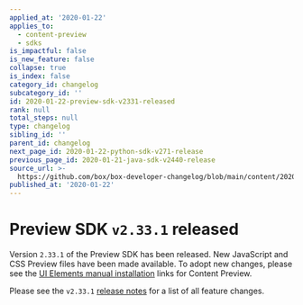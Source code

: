 ```yaml
---
applied_at: '2020-01-22'
applies_to:
  - content-preview
  - sdks
is_impactful: false
is_new_feature: false
collapse: true
is_index: false
category_id: changelog
subcategory_id: ''
id: 2020-01-22-preview-sdk-v2331-released
rank: null
total_steps: null
type: changelog
sibling_id: ''
parent_id: changelog
next_page_id: 2020-01-22-python-sdk-v271-release
previous_page_id: 2020-01-21-java-sdk-v2440-release
source_url: >-
  https://github.com/box/box-developer-changelog/blob/main/content/2020/01-22-preview-sdk-v2331-released.md
published_at: '2020-01-22'
---
```

# Preview SDK `v2.33.1` released

Version `2.33.1` of the Preview SDK has been released. New JavaScript and CSS
Preview files have been made available. To adopt new changes, please see the
[UI Elements manual installation][ui-elements-manual-install] links for Content
Preview.

Please see the `v2.33.1` [release notes][preview-2.33-release-notes] for a list
of all feature changes.

[ui-elements-manual-install]: g://embed/ui-elements/installation/#manual-installation

[preview-2.33-release-notes]: https://github.com/box/box-content-preview/releases/tag/v2.33.1
